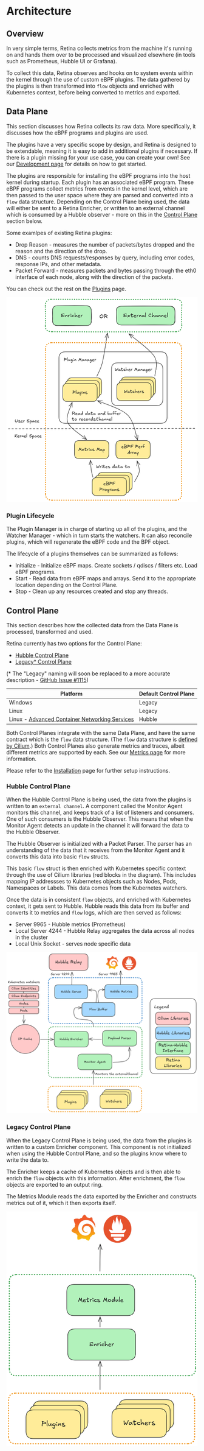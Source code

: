 # Architecture

## Overview

In very simple terms, Retina collects metrics from the machine it's running on and hands them over to be processed and visualized elsewhere (in tools such as Prometheus, Hubble UI or Grafana).

To collect this data, Retina observes and hooks on to system events within the kernel through the use of custom eBPF plugins. The data gathered by the plugins is then transformed into `flow` objects and enriched with Kubernetes context, before being converted to metrics and exported.

## Data Plane

This section discusses how Retina collects its raw data. More specifically, it discusses how the eBPF programs and plugins are used.

The plugins have a very specific scope by design, and Retina is designed to be extendable, meaning it is easy to add in additional plugins if necessary. If there is a plugin missing for your use case, you can create your own! See our [Development page](../07-Contributing/02-development.md) for details on how to get started.

The plugins are responsible for installing the eBPF programs into the host kernel during startup. Each plugin has an associated eBPF program. These eBPF programs collect metrics from events in the kernel level, which are then passed to the user space where they are parsed and converted into a `flow` data structure. Depending on the Control Plane being used, the data will either be sent to a Retina Enricher, or written to an external channel which is consumed by a Hubble observer - more on this in the [Control Plane](#control-plane) section below.

Some examlpes of existing Retina plugins:

- Drop Reason - measures the number of packets/bytes dropped and the reason and the direction of the drop.
- DNS - counts DNS requests/responses by query, including error codes, response IPs, and other metadata.
- Packet Forward - measures packets and bytes passing through the eth0 interface of each node, along with the direction of the packets.

You can check out the rest on the [Plugins](../03-Metrics/plugins/readme.md) page.

!["Retina Data Plane"](./img/data-plane.png "Retina Data Plane")

### Plugin Lifecycle

The Plugin Manager is in charge of starting up all of the plugins, and the Watcher Manager - which in turn starts the watchers. It can also reconcile plugins, which will regenerate the eBPF code and the BPF object.

The lifecycle of a plugins themselves can be summarized as follows:

- Initialize - Initialize eBPF maps. Create sockets / qdiscs / filters etc. Load eBPF programs.
- Start - Read data from eBPF maps and arrays. Send it to the appropriate location depending on the Control Plane.
- Stop - Clean up any resources created and stop any threads.

## Control Plane

This section describes how the collected data from the Data Plane is processed, transformed and used.

Retina currently has two options for the Control Plane:

- [Hubble Control Plane](#hubble-control-plane)
- [Legacy* Control Plane](#legacy-control-plane)

(* The "Legacy" naming will soon be replaced to a more accurate description - [GitHub Issue #1115](https://github.com/microsoft/retina/issues/1115))

| Platform | Default Control Plane  |
|----------|------------------------|
| Windows  | Legacy                 |
| Linux    | Legacy                 |
| Linux - [Advanced Container Networking Services](https://aka.ms/acns)   | Hubble         |

Both Control Planes integrate with the same Data Plane, and have the same contract which is the `flow` data structure. (The `flow` data structure is [defined by Cilium](https://github.com/cilium/cilium/tree/main/api/v1/flow).) Both Control Planes also generate metrics and traces, albeit different metrics are supported by each. See our [Metrics page](../03-Metrics/01-metrics-intro.md) for more information.

Please refer to the [Installation](../02-Installation/01-Setup.md) page for further setup instructions.

### Hubble Control Plane

When the Hubble Control Plane is being used, the data from the plugins is written to an `external channel`. A component called the Monitor Agent monitors this channel, and keeps track of a list of listeners and consumers. One of such consumers is the Hubble Observer. This means that when the Monitor Agent detects an update in the channel it will forward the data to the Hubble Observer.

The Hubble Observer is initialized with a Packet Parser. The parser has an understanding of the data that it receives from the Monitor Agent and it converts this data into basic `flow` structs.

This basic `flow` struct is then enriched with Kubernetes specific context through the use of Cilium libraries (red blocks in the diagram). This includes mapping IP addressses to Kubernetes objects such as Nodes, Pods, Namespaces or Labels. This data comes from the Kubernetes watchers.

Once the data is in consistent `flow` objects, and enriched with Kubernetes context, it gets sent to Hubble. Hubble reads this data from its buffer and converts it to metrics and `flow` logs, which are then served as follows:

- Server 9965 - Hubble metrics (Prometheus)
- Local Server 4244 - Hubble Relay aggregates the data across all nodes in the cluster
- Local Unix Socket - serves node specific data

!["Hubble Control Plane"](./img/hubble-control-plane.png "Hubble Control Plane")

### Legacy Control Plane

When the Legacy Control Plane is being used, the data from the plugins is written to a custom Enricher component. This component is not initialized when using the Hubble Control Plane, and so the plugins know where to write the data to.

The Enricher keeps a cache of Kubernetes objects and is then able to enrich the `flow` objects with this information. After enrichment, the `flow` objects are exported to an output ring.

The Metrics Module reads the data exported by the Enricher and constructs metrics out of it, which it then exports itself.

!["Legacy Control Plane"](./img/control-plane.png "Control Plane")
